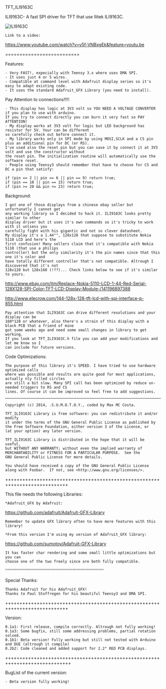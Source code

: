 TFT_ILI9163C

ILI9163C- A fast SPI driver for TFT that use Ilitek ILI9163C.

![ILI9163C](http://i1189.photobucket.com/albums/z437/theamra/github/CIMG6810.jpg)

	Link to a video:
	
https://www.youtube.com/watch?v=y5f-VNBxgEk&feature=youtu.be
	
==========================

Features:
	
	- Very FAST!, expecially with Teensy 3.x where uses DMA SPI.
	- It uses just 4 or 5 wires.
	- Compatible at command level with Adafruit display series so it's easy to adapt existing code.
	- It uses the standard Adafruit_GFX Library (you need to install). 
	

Pay Attention to connections!!!!:
	
	- This display has logic at 3V3 volt so YOU NEED A VOLTAGE CONVERTER if you plan to use with arduino.
	If you try to connect directly you can burn it very fast so PAY ATTENTION!
	- My display works at 3V3 volt for logic but LED background has resistor for 5V. Your can be different
	so carefully check out before connect it.
	- My library works only in SPI mode by using MOSI,SCLK and a CS pin plus an additional pin for DC (or RS).
	I've used also the reset pin but you can save it by connect it at 3V3 volt and use the constructor without
	the reset pin. The initialization routine will automatically use the software reset.
	- People using Teensy3 should remember that have to choose for CS and DC a pin that satisfy:

	if (pin == 2 || pin == 6 || pin == 9) return true;
	if (pin == 10 || pin == 15) return true;
	if (pin >= 20 && pin <= 23) return true;


Background:
	
	I got one of those displays from a chinese ebay seller but unfortunatly I cannot get
	any working library so I decided to hack it. ILI9163C looks pretty similar to other 
	display driver but it uses it's own commands so it's tricky to work with it unlsess you
	carefully fight with his gigantic and not so clever datasheet.
	My display it's a 1.44"", 128x128 that suppose to substitute Nokia 5110 LCD and here's the 
	first confusion! Many sellers claim that it's compatible with Nokia 5110 (that use a philips
	controller) but the only similarity it's the pin names since that this one it's color and
	have totally different controller that's not compatible. Altrough I discovered that it's not
	128x128 but 128x160 (!??)... Check links below to see if it's similar to yours.
	
http://www.ebay.com/itm/Replace-Nokia-5110-LCD-1-44-Red-Serial-128X128-SPI-Color-TFT-LCD-Display-Module-/141196897388

http://www.elecrow.com/144-128x-128-tft-lcd-with-spi-interface-p-855.html
	
	Pay attention that ILI9163C can drive different resolutions and your display can be
	160*128 or whatever, also there's a strain of this display with a black PCB that a friend of mine
	got some weeks ago and need some small changes in library to get working.
	If you look at TFT_ILI9163C.h file you can add your modifications and let me know so I
	can include for future versions.
	
Code Optimizations:
	
	The purpose of this library it's SPEED. I have tried to use hardware optimized calls
	where was possible and results are quite good for most applications, actually nly filled circles
    are still a bit slow. Many SPI call has been optimized by reduce un-needed triggers to RS and CS
	lines. Of course it can be improved so feel free to add suggestions.
-------------------------------------------------------------------------------
    Copyright (c) 2014, .S.U.M.O.T.O.Y., coded by Max MC Costa.    

    TFT_ILI9163C Library is free software: you can redistribute it and/or modify
    it under the terms of the GNU General Public License as published by
    the Free Software Foundation, either version 3 of the License, or
    (at your option) any later version.

    TFT_ILI9163C Library is distributed in the hope that it will be useful,
    but WITHOUT ANY WARRANTY; without even the implied warranty of
    MERCHANTABILITY or FITNESS FOR A PARTICULAR PURPOSE.  See the
    GNU General Public License for more details.

    You should have received a copy of the GNU General Public License
    along with Foobar.  If not, see <http://www.gnu.org/licenses/>.
++++++++++++++++++++++++++++++++++++++++++++++++++++++++++++++++++++++++++++

This file needs the following Libraries:
 
    *Adafruit_GFX by Adafruit:
    
https://github.com/adafruit/Adafruit-GFX-Library

    Remember to update GFX library often to have more features with this library!
	
    *From this version I'm using my version of Adafruit_GFX library:
    
https://github.com/sumotoy/Adafruit-GFX-Library

    It has faster char rendering and some small little optimizations but you can
    choose one of the two freely since are both fully compatible.
''''''''''''''''''''''''''''''''''''''''''''''''''''''''''''''''''''''''''''

Special Thanks:
	
	Thanks Adafruit for his Adafruit_GFX!
	Thanks to Paul Stoffregen for his beautiful Teensy3 and DMA SPI.
	
++++++++++++++++++++++++++++++++++++++++++++++++++++++++++++++++++++++++++++

Version:
	
	0.1a1: First release, compile correctly. Altrough not fully working!
	0.1a3: Some bugfix, still some addressing problems, partial rotation solved.
	0.1b1: Beta version! Fully working but still not tested with Arduino and DUE (altrough it compile)
	0.2b2: Code cleaned and added support for 2.2" RED PCB displays.
+++++++++++++++++++++++++++++++++++++++++++++++++++++++++++++++++++++++++++++

BugList of the current version:
	
	- Beta version fully working!
